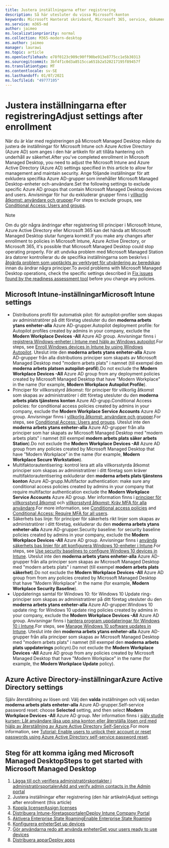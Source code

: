 ```yaml
---
title: Justera inställningarna efter registrering
description: Så här utesluter du vissa Microsoft-konton
keywords: Microsoft Hanterat skrivbord, Microsoft 365, service, dokumentation
ms.service: m365-md
author: jaimeo
ms.localizationpriority: normal
ms.collection: M365-modern-desktop
ms.author: jaimeo
manager: laurawi
ms.topic: article
ms.openlocfilehash: e78f0123c909c90ff90be913e8775cc1e5b30313
ms.sourcegitcommit: 3bf4f1c0d3a8515cca651b2a520217195f89457f
ms.translationtype: MT
ms.contentlocale: sv-SE
ms.lasthandoff: 01/07/2021
ms.locfileid: "49777105"
---
```

# <a name="adjust-settings-after-enrollment"></a><span data-ttu-id="fcc04-104">Justera inställningarna efter registrering</span><span class="sxs-lookup"><span data-stu-id="fcc04-104">Adjust settings after enrollment</span></span>

<span data-ttu-id="fcc04-105">När du är klar med registreringen på Microsoft Managed Desktop måste du justera de inställningar för Microsoft Intune och Azure Active Directory (Azure AD) som anges i den här artikeln för att tillåta hantering och underhåll av säkerhet.</span><span class="sxs-lookup"><span data-stu-id="fcc04-105">After you've completed enrollment in Microsoft Managed Desktop, you need to adjust the Microsoft Intune and Azure Active Directory (Azure AD) settings specified in this article to allow for management and maintain security.</span></span> <span data-ttu-id="fcc04-106">Ange följande inställningar för att exkludera specifika Azure AD-grupper som innehåller Microsoft Managed Desktop-enheter och-användare.</span><span class="sxs-lookup"><span data-stu-id="fcc04-106">Set the following settings to exclude specific Azure AD groups that contain Microsoft Managed Desktop devices and users.</span></span> <span data-ttu-id="fcc04-107">Anvisningar för hur du exkluderar grupper finns i [villkorlig åtkomst: användare och grupper](https://docs.microsoft.com/azure/active-directory/conditional-access/concept-conditional-access-users-groups#exclude-users).</span><span class="sxs-lookup"><span data-stu-id="fcc04-107">For steps to exclude groups, see [Conditional Access: Users and groups](https://docs.microsoft.com/azure/active-directory/conditional-access/concept-conditional-access-users-groups#exclude-users).</span></span>

> [!NOTE]
> <span data-ttu-id="fcc04-108">Om du gör några ändringar efter registrering till principer i Microsoft Intune, Azure Active Directory eller Microsoft 365 kan det hända att Microsoft Managed Desktop slutar fungera korrekt.</span><span class="sxs-lookup"><span data-stu-id="fcc04-108">If you make any changes after enrollment to policies in Microsoft Intune, Azure Active Directory, or Microsoft 365, it's possible that Microsoft Managed Desktop could stop operating properly.</span></span> <span data-ttu-id="fcc04-109">För att undvika problem med Microsoft Managed Station ära datorer kontrollerar du de specifika inställningarna som beskrivs i [åtgärda problem som upptäckts av verktyget för utvärdering av beredskap](../get-ready/readiness-assessment-fix.md) innan du ändrar några principer.</span><span class="sxs-lookup"><span data-stu-id="fcc04-109">To avoid problems with Microsoft Managed Desktop operations, check the specific settings described in [Fix issues found by the readiness assessment tool](../get-ready/readiness-assessment-fix.md) before you change any policies.</span></span>


## <a name="microsoft-intune-settings"></a><span data-ttu-id="fcc04-110">Microsoft Intune-inställningar</span><span class="sxs-lookup"><span data-stu-id="fcc04-110">Microsoft Intune settings</span></span>

- <span data-ttu-id="fcc04-111">Distributions profil för automatisk pilot: för autopilot-profiler som skapas av administratörer på ditt företag utesluter du den **moderna arbets ytans enheter-alla** Azure AD-grupper.</span><span class="sxs-lookup"><span data-stu-id="fcc04-111">Autopilot deployment profile: for Autopilot profiles created by admins in your company, exclude the **Modern Workplace Devices -All** Azure AD group.</span></span> <span data-ttu-id="fcc04-112">Anvisningar finns i [registrera Windows-enheter i Intune med hjälp av Windows autopilot](https://docs.microsoft.com/mem/autopilot/enrollment-autopilot).</span><span class="sxs-lookup"><span data-stu-id="fcc04-112">For steps, see [Enroll Windows devices in Intune by using Windows Autopilot](https://docs.microsoft.com/mem/autopilot/enrollment-autopilot).</span></span> <span data-ttu-id="fcc04-113">Uteslut inte den **moderna arbets ytans enheter-alla** Azure AD-grupper från alla distributions principer som skapats av Microsoft Managed Desktop med "modern arbets plats" i namnet (till exempel den **moderna arbets platsen autopilot-profil**).</span><span class="sxs-lookup"><span data-stu-id="fcc04-113">Do not exclude the **Modern Workplace Devices -All** Azure AD group from any deployment policies created by Microsoft Managed Desktop that have "Modern Workplace" in the name (for example, **Modern Workplace Autopilot Profile**).</span></span> 
- <span data-ttu-id="fcc04-114">Principer för villkorsstyrd åtkomst: för principer för villkorlig åtkomst som skapas av administratörer i ditt företag utesluter du den **moderna arbets plats tjänstens konton** Azure AD-grupp.</span><span class="sxs-lookup"><span data-stu-id="fcc04-114">Conditional Access policies: for conditional access policies created by admins in your company, exclude the **Modern Workplace Service Accounts** Azure AD group.</span></span> <span data-ttu-id="fcc04-115">Anvisningar finns i [villkorlig åtkomst: användare och grupper](https://docs.microsoft.com/azure/active-directory/conditional-access/concept-conditional-access-users-groups).</span><span class="sxs-lookup"><span data-stu-id="fcc04-115">For steps, see [Conditional Access: Users and groups](https://docs.microsoft.com/azure/active-directory/conditional-access/concept-conditional-access-users-groups).</span></span> <span data-ttu-id="fcc04-116">Uteslut inte den **moderna arbets ytans enheter-alla** Azure AD-grupper från alla principer som har skapats av Microsoft Managed Desktop med "modern arbets plats" i namnet (till exempel **modern arbets plats säker arbets Station**).</span><span class="sxs-lookup"><span data-stu-id="fcc04-116">Do not exclude the **Modern Workplace Devices -All** Azure AD group from any policies created by Microsoft Managed Desktop that have "Modern Workplace" in the name (for example, **Modern Workplace Secure Workstation**).</span></span>
- <span data-ttu-id="fcc04-117">Multifaktorautentisering: kontrol lera att alla villkorsstyrda åtkomst principer som skapas av administratörer i ditt företag som kräver multifaktorautentisering exkluderar den **moderna arbets plats tjänstens konton** Azure AD-grupp.</span><span class="sxs-lookup"><span data-stu-id="fcc04-117">Multifactor authentication: make sure any conditional access policies created by admins in your company that require multifactor authentication exclude the **Modern Workplace Service Accounts** Azure AD group.</span></span> <span data-ttu-id="fcc04-118">Mer information finns i [principer för villkorsstyrd åtkomst](../get-ready/readiness-assessment-fix.md#conditional-access-policies) och [villkorsstyrd åtkomst: Kräv MFA för alla användare](https://docs.microsoft.com/azure/active-directory/conditional-access/howto-conditional-access-policy-all-users-mfa).</span><span class="sxs-lookup"><span data-stu-id="fcc04-118">For more information, see [Conditional access policies](../get-ready/readiness-assessment-fix.md#conditional-access-policies) and [Conditional Access: Require MFA for all users](https://docs.microsoft.com/azure/active-directory/conditional-access/howto-conditional-access-policy-all-users-mfa).</span></span>
- <span data-ttu-id="fcc04-119">Säkerhets bas linje: för principer för säkerhets rikt linjer som skapas av administratörer i ditt företag, exkluderar du den **moderna arbets ytans enheter-alla**  Azure AD-grupper.</span><span class="sxs-lookup"><span data-stu-id="fcc04-119">Security baseline: for security baseline policies created by admins in your company, exclude the **Modern Workplace Devices -All**  Azure AD group.</span></span> <span data-ttu-id="fcc04-120">Anvisningar finns i [använda säkerhets bas linjer för att konfigurera Windows 10-enheter i Intune](https://docs.microsoft.com/mem/intune/protect/security-baselines).</span><span class="sxs-lookup"><span data-stu-id="fcc04-120">For steps, see [Use security baselines to configure Windows 10 devices in Intune](https://docs.microsoft.com/mem/intune/protect/security-baselines).</span></span> <span data-ttu-id="fcc04-121">Uteslut inte den **moderna arbets ytans enheter-alla** Azure AD-grupper från alla principer som skapas av Microsoft Managed Desktop med "modern arbets plats" i namnet (till exempel **modern arbets plats säkerhet**).</span><span class="sxs-lookup"><span data-stu-id="fcc04-121">Do not exclude the **Modern Workplace Devices -All** Azure AD group from from any policies created by Microsoft Managed Desktop that have "Modern Workplace" in the name (for example, **Modern Workplace Security Baseline**).</span></span>
- <span data-ttu-id="fcc04-122">Uppdaterings samtal för Windows 10: för Windows 10 Update ring-principer som skapas av administratörer på ditt företag utesluter du den **moderna arbets ytans enheter-alla**  Azure AD-grupper.</span><span class="sxs-lookup"><span data-stu-id="fcc04-122">Windows 10 update ring: for Windows 10 update ring policies created by admins in your company, exclude the **Modern Workplace Devices -All**  Azure AD group.</span></span> <span data-ttu-id="fcc04-123">Anvisningar finns i [hantera program uppdateringar för Windows 10 i Intune](https://docs.microsoft.com/mem/intune/protect/windows-update-for-business-configure).</span><span class="sxs-lookup"><span data-stu-id="fcc04-123">For steps, see [Manage Windows 10 software updates in Intune](https://docs.microsoft.com/mem/intune/protect/windows-update-for-business-configure).</span></span> <span data-ttu-id="fcc04-124">Uteslut inte den **moderna arbets ytans enheter-alla** Azure AD-grupper från alla principer som skapas av Microsoft Managed Desktop med "modern arbets plats" i namnet (till exempel den **moderna arbets plats uppdaterings** policyn).</span><span class="sxs-lookup"><span data-stu-id="fcc04-124">Do not exclude the **Modern Workplace Devices -All** Azure AD group from any policies created by Microsoft Managed Desktop that have "Modern Workplace" in the name (for example, the **Modern Workplace Update** policy).</span></span>


## <a name="azure-active-directory-settings"></a><span data-ttu-id="fcc04-125">Azure Active Directory-inställningar</span><span class="sxs-lookup"><span data-stu-id="fcc04-125">Azure Active Directory settings</span></span>

<span data-ttu-id="fcc04-126">Själv återställning av lösen ord: Välj den **valda** inställningen och välj sedan **moderna arbets plats enheter-alla** Azure AD-grupper.</span><span class="sxs-lookup"><span data-stu-id="fcc04-126">Self-service password reset: choose **Selected** setting, and then select **Modern Workplace Devices -All** Azure AD group.</span></span> <span data-ttu-id="fcc04-127">Mer information finns i [själv studie kursen: Låt användare låsa upp sina konton eller återställa lösen ord med hjälp av återställning av Azure Active Directory Self-Service](https://docs.microsoft.com/azure/active-directory/authentication/tutorial-enable-sspr).</span><span class="sxs-lookup"><span data-stu-id="fcc04-127">For more information, see [Tutorial: Enable users to unlock their account or reset passwords using Azure Active Directory self-service password reset](https://docs.microsoft.com/azure/active-directory/authentication/tutorial-enable-sspr).</span></span>



## <a name="steps-to-get-started-with-microsoft-managed-desktop"></a><span data-ttu-id="fcc04-128">Steg för att komma igång med Microsoft Managed Desktop</span><span class="sxs-lookup"><span data-stu-id="fcc04-128">Steps to get started with Microsoft Managed Desktop</span></span>

1. [<span data-ttu-id="fcc04-129">Lägga till och verifiera administratörskontakter i administratörsportalen</span><span class="sxs-lookup"><span data-stu-id="fcc04-129">Add and verify admin contacts in the Admin portal</span></span>](add-admin-contacts.md)
2. <span data-ttu-id="fcc04-130">Justera inställningar efter registrering (den här artikeln)</span><span class="sxs-lookup"><span data-stu-id="fcc04-130">Adjust settings after enrollment (this article)</span></span>
3. [<span data-ttu-id="fcc04-131">Koppla licenser</span><span class="sxs-lookup"><span data-stu-id="fcc04-131">Assign licenses</span></span>](assign-licenses.md)
4. [<span data-ttu-id="fcc04-132">Distribuera Intune-företagsportalen</span><span class="sxs-lookup"><span data-stu-id="fcc04-132">Deploy Intune Company Portal</span></span>](company-portal.md)
5. [<span data-ttu-id="fcc04-133">Aktivera Enterprise State Roaming</span><span class="sxs-lookup"><span data-stu-id="fcc04-133">Enable Enterprise State Roaming</span></span>](enterprise-state-roaming.md)
6. [<span data-ttu-id="fcc04-134">Konfigurera enheter</span><span class="sxs-lookup"><span data-stu-id="fcc04-134">Set up devices</span></span>](set-up-devices.md)
7. [<span data-ttu-id="fcc04-135">Gör användarna redo att använda enheter</span><span class="sxs-lookup"><span data-stu-id="fcc04-135">Get your users ready to use devices</span></span>](get-started-devices.md)
8. [<span data-ttu-id="fcc04-136">Distribuera appar</span><span class="sxs-lookup"><span data-stu-id="fcc04-136">Deploy apps</span></span>](deploy-apps.md)
